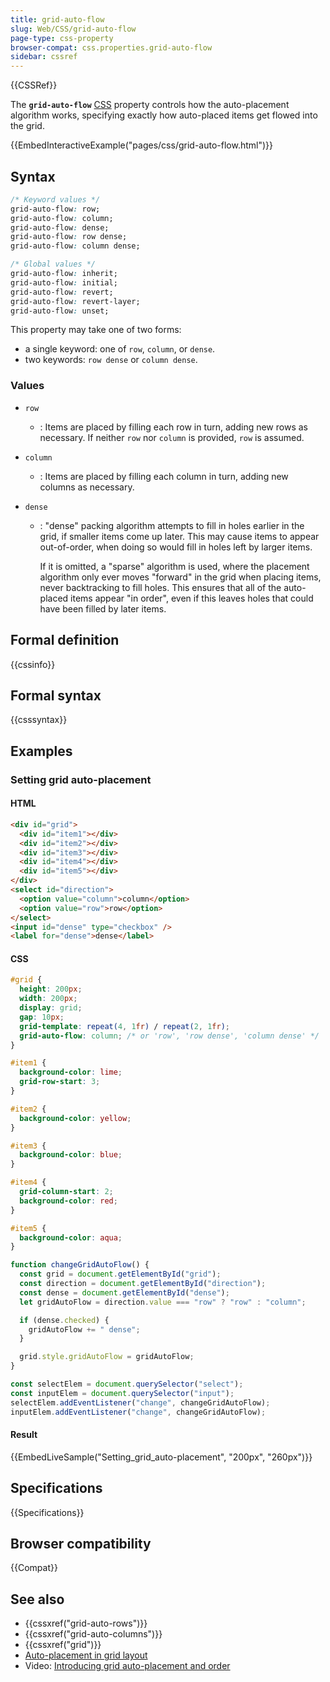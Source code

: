 ```yaml
---
title: grid-auto-flow
slug: Web/CSS/grid-auto-flow
page-type: css-property
browser-compat: css.properties.grid-auto-flow
sidebar: cssref
---
```


{{CSSRef}}

The **`grid-auto-flow`** [CSS](/en-US/docs/Web/CSS) property controls how the auto-placement algorithm works, specifying exactly how auto-placed items get flowed into the grid.

{{EmbedInteractiveExample("pages/css/grid-auto-flow.html")}}

## Syntax

```css
/* Keyword values */
grid-auto-flow: row;
grid-auto-flow: column;
grid-auto-flow: dense;
grid-auto-flow: row dense;
grid-auto-flow: column dense;

/* Global values */
grid-auto-flow: inherit;
grid-auto-flow: initial;
grid-auto-flow: revert;
grid-auto-flow: revert-layer;
grid-auto-flow: unset;
```

This property may take one of two forms:

- a single keyword: one of `row`, `column`, or `dense`.
- two keywords: `row dense` or `column dense`.

### Values

- `row`
  - : Items are placed by filling each row in turn, adding new rows as necessary. If neither `row` nor `column` is provided, `row` is assumed.
- `column`
  - : Items are placed by filling each column in turn, adding new columns as necessary.
- `dense`

  - : "dense" packing algorithm attempts to fill in holes earlier in the grid, if smaller items come up later. This may cause items to appear out-of-order, when doing so would fill in holes left by larger items.

    If it is omitted, a "sparse" algorithm is used, where the placement algorithm only ever moves "forward" in the grid when placing items, never backtracking to fill holes. This ensures that all of the auto-placed items appear "in order", even if this leaves holes that could have been filled by later items.

## Formal definition

{{cssinfo}}

## Formal syntax

{{csssyntax}}

## Examples

### Setting grid auto-placement

#### HTML

```html
<div id="grid">
  <div id="item1"></div>
  <div id="item2"></div>
  <div id="item3"></div>
  <div id="item4"></div>
  <div id="item5"></div>
</div>
<select id="direction">
  <option value="column">column</option>
  <option value="row">row</option>
</select>
<input id="dense" type="checkbox" />
<label for="dense">dense</label>
```

#### CSS

```css
#grid {
  height: 200px;
  width: 200px;
  display: grid;
  gap: 10px;
  grid-template: repeat(4, 1fr) / repeat(2, 1fr);
  grid-auto-flow: column; /* or 'row', 'row dense', 'column dense' */
}

#item1 {
  background-color: lime;
  grid-row-start: 3;
}

#item2 {
  background-color: yellow;
}

#item3 {
  background-color: blue;
}

#item4 {
  grid-column-start: 2;
  background-color: red;
}

#item5 {
  background-color: aqua;
}
```

```js hidden
function changeGridAutoFlow() {
  const grid = document.getElementById("grid");
  const direction = document.getElementById("direction");
  const dense = document.getElementById("dense");
  let gridAutoFlow = direction.value === "row" ? "row" : "column";

  if (dense.checked) {
    gridAutoFlow += " dense";
  }

  grid.style.gridAutoFlow = gridAutoFlow;
}

const selectElem = document.querySelector("select");
const inputElem = document.querySelector("input");
selectElem.addEventListener("change", changeGridAutoFlow);
inputElem.addEventListener("change", changeGridAutoFlow);
```

#### Result

{{EmbedLiveSample("Setting_grid_auto-placement", "200px", "260px")}}

## Specifications

{{Specifications}}

## Browser compatibility

{{Compat}}

## See also

- {{cssxref("grid-auto-rows")}}
- {{cssxref("grid-auto-columns")}}
- {{cssxref("grid")}}
- [Auto-placement in grid layout](/en-US/docs/Web/CSS/CSS_grid_layout/Auto-placement_in_grid_layout)
- Video: [Introducing grid auto-placement and order](https://gridbyexample.com/video/series-auto-placement-order/)
